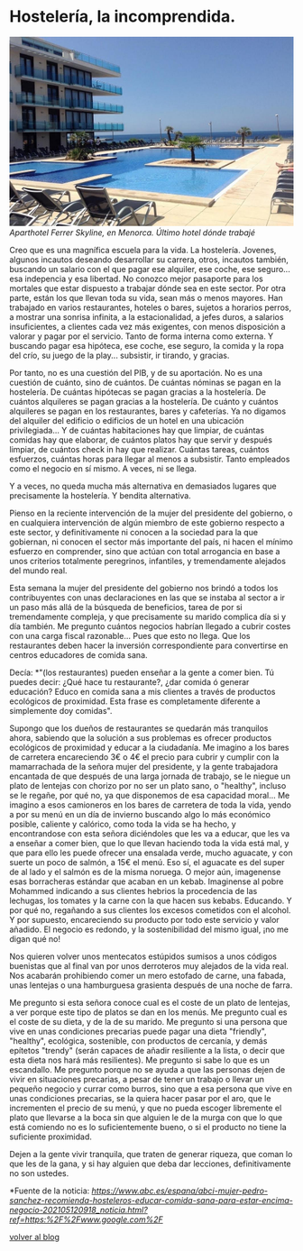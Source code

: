 

# Hostelería, la incomprendida.

![portada](../assets/blog/skyline.jpg "Portada")
*Aparthotel Ferrer Skyline, en Menorca. Último hotel dónde trabajé*

Creo que es una magnífica escuela para la vida. La hostelería. Jovenes, algunos incautos deseando desarrollar su carrera, otros, incautos también, buscando un salario con el que pagar ese alquiler, ese coche, ese seguro... esa indepencia y esa libertad. No conozco mejor pasaporte para los mortales que estar dispuesto a trabajar dónde sea en este sector. Por otra parte, están los que llevan toda su vida, sean más o menos mayores. Han trabajado en varios restaurantes, hoteles o bares, sujetos a horarios perros, a mostrar una sonrisa infinita, a la estacionalidad, a jefes duros, a salarios insuficientes, a clientes cada vez más exigentes, con menos disposición a valorar y pagar por el servicio. Tanto de forma interna como externa. Y buscando pagar esa hipóteca, ese coche, ese seguro, la comida y la ropa del crío, su juego de la play... subsistir, ir tirando, y gracias.

Por tanto, no es una cuestión del PIB, y de su aportación. No es una cuestión de cuánto, sino de cuántos. De cuántas nóminas se pagan en la hostelería. De cuántas hipótecas se pagan gracias a la hostelería. De cuántos alquileres se pagan gracias a la hostelería. De cuánto y cuántos alquileres se pagan en los restaurantes, bares y cafeterías. Ya no digamos del alquiler del edificio o edificios de un hotel en una ubicación privilegiada... Y de cuántas habitaciones hay que limpiar, de cuántas comidas hay que elaborar, de cuántos platos hay que servir y después limpiar, de cuántos check in hay que realizar. Cuántas tareas, cuántos esfuerzos, cuántas horas para llegar al menos a subsistir. Tanto empleados como el negocio en sí mismo. A veces, ni se llega.

Y a veces, no queda mucha más alternativa en demasiados lugares que precisamente la hostelería. Y bendita alternativa.

Pienso en la reciente intervención de la mujer del presidente del gobierno, o en cualquiera intervención de algún miembro de este gobierno respecto a este sector, y definitivamente ni conocen a la sociedad para la que gobiernan, ni conocen el sector más importante del país, ni hacen el mínimo esfuerzo en comprender, sino que actúan con total arrogancia en base a unos criterios totalmente peregrinos, infantiles, y tremendamente alejados del mundo real.

Esta semana la mujer del presidente del gobierno nos brindó a todos los contribuyentes con unas declaraciones en las que se instaba al sector a ir un paso más allá de la búsqueda de beneficios, tarea de por si tremendamente compleja, y que precisamente su marido complica día si y día también. Me pregunto cuántos negocios habrían llegado a cubrir costes con una carga fiscal razonable... Pues que esto no llega. Que los restaurantes deben hacer la inversión correspondiente para convertirse en centros educadores de comida sana.

Decía: *"(los restaurantes) pueden enseñar a la gente a comer bien. Tú puedes decir: ¿Qué hace tu restaurante?, ¿dar comida ó generar educación? Educo en comida sana a mis clientes a través de productos ecológicos de proximidad. Esta frase es completamente diferente a simplemente doy comidas".

Supongo que los dueños de restaurantes se quedarán más tranquilos ahora, sabiendo que la solución a sus problemas es ofrecer productos ecológicos de proximidad y educar a la ciudadanía. Me imagino a los bares de carretera encareciendo 3€ o 4€ el precio para cubrir y cumplir con la mamarrachada de la señora mujer del presidente, y la gente trabajadora encantada de que después de una larga jornada de trabajo, se le niegue un plato de lentejas con chorizo por no ser un plato sano, o "healthy", incluso se le regañe, por qué no, ya que disponemos de esa capacidad moral... Me imagino a esos camioneros en los bares de carretera de toda la vida, yendo a por su menú en un día de invierno buscando algo lo más económico posible, caliente y calórico, como toda la vida se ha hecho, y encontrandose con esta señora diciéndoles que les va a educar, que les va a enseñar a comer bien, que lo que llevan haciendo toda la vida está mal, y que para ello les puede ofrecer una ensalada verde, mucho aguacate, y con suerte un poco de salmón, a 15€ el menú. Eso sí, el aguacate es del super de al lado y el salmón es de la misma noruega. O mejor aún, imagenense esas borracheras estándar que acaban en un kebab. Imaginense al pobre Mohammed indicando a sus clientes hebrios la procedencia de las lechugas, los tomates y la carne con la que hacen sus kebabs. Educando. Y por qué no, regañando a sus clientes los excesos cometidos con el alcohol. Y por supuesto, encareciendo su producto por todo este servicio y valor añadido. El negocio es redondo, y la sostenibilidad del mismo igual, ¡no me digan qué no!

Nos quieren volver unos mentecatos estúpidos sumisos a unos códigos buenistas que al final van por unos derroteros muy alejados de la vida real. Nos acabarán prohibiendo comer un mero estofado de carne, una fabada, unas lentejas o una hamburguesa grasienta después de una noche de farra.

Me pregunto si esta señora conoce cual es el coste de un plato de lentejas, a ver porque este tipo de platos se dan en los menús. Me pregunto cual es el coste de su dieta, y de la de su marido. Me pregunto si una persona que vive en unas condiciones precarias puede pagar una dieta "friendly", "healthy", ecológica, sostenible, con productos de cercanía, y demás epítetos "trendy" (serán capaces de añadir resiliente a la lista, o decir que esta dieta nos hará más resilientes). Me pregunto si sabe lo que es un escandallo. Me pregunto porque no se ayuda a que las personas dejen de vivir en situaciones precarias, a pesar de tener un trabajo o llevar un pequeño negocio y currar como burros, sino que a esa persona que vive en unas condiciones precarias, se la quiera hacer pasar por el aro, que le incrementen el precio de su menú, y que no pueda escoger libremente el plato que llevarse a la boca sin que alguien le de la murga con que lo que está comiendo no es lo suficientemente bueno, o si el producto no tiene la suficiente proximidad.

Dejen a la gente vivir tranquila, que traten de generar riqueza, que coman lo que les de la gana, y si hay alguien que deba dar lecciones, definitivamente no son ustedes.

*Fuente de la noticia:
*https://www.abc.es/espana/abci-mujer-pedro-sanchez-recomienda-hosteleros-educar-comida-sana-para-estar-encima-negocio-202105120918_noticia.html?ref=https:%2F%2Fwww.google.com%2F*

[volver al blog](https://hugotechandtravel.netlify.app/#/gentes_de_martes/)
